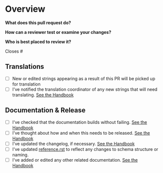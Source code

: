 # Overview

**What does this pull request do?**


**How can a reviewer test or examine your changes?**


**Who is best placed to review it?**


Closes #

## Translations

- [ ] New or edited strings appearing as a result of this PR will be picked up for translation
- [ ] I've notified the translation coordinator of any new strings that will need
      translating. [See the Handbook](https://openownership.github.io/bods-dev-handbook/translations.html)

## Documentation & Release

- [ ] I've checked that the documentation builds without failing. [See the Handbook](https://github.com/openownership/data-standard#building-the-documentation-locally)
- [ ] I've thought about how and when this needs to be released. [See the Handbook](https://openownership.github.io/bods-dev-handbook/standard_releases.html)      
- [ ] I've updated the changelog, if necessary. [See the Handbook](https://openownership.github.io/bods-dev-handbook/standard_releases.html#changelog)
- [ ] I've updated [reference.rst](https://standard.openownership.org/en/latest/schema/reference.html) to reflect any changes to schema structure or naming.
- [ ] I've added or edited any other related documentation. [See the Handbook](https://github.com/openownership/bods-dev-handbook/blob/master/style_guide.md)
